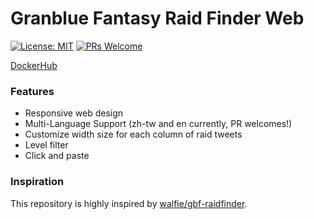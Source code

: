 # Granblue Fantasy Raid Finder Web

[![License: MIT](https://img.shields.io/badge/License-MIT-green.svg)](https://opensource.org/licenses/MIT)
[![PRs Welcome](https://img.shields.io/badge/PRs-welcome-blue.svg)](http://makeapullrequest.com)

[DockerHub](https://hub.docker.com/r/hank121314/gbf-raid-finder-vue)

### Features

- Responsive web design
- Multi-Language Support (zh-tw and en currently, PR welcomes!)
- Customize width size for each column of raid tweets
- Level filter
- Click and paste

### Inspiration

This repository is highly inspired by [walfie/gbf-raidfinder](https://github.com/walfie/gbf-raidfinder).